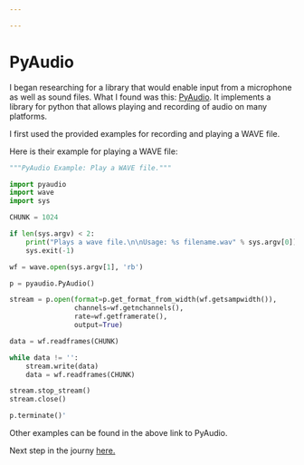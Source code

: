 ```yaml
---

---
```


PyAudio
=====

I began researching for a library that would enable input from a microphone as well as sound files. What I found was this: [PyAudio](https://people.csail.mit.edu/hubert/pyaudio/). It implements a library for python that allows playing and recording of audio on many platforms.

I first used the provided examples for recording and playing a WAVE file.

Here is their example for playing a WAVE file:

```python
"""PyAudio Example: Play a WAVE file."""

import pyaudio
import wave
import sys

CHUNK = 1024

if len(sys.argv) < 2:
    print("Plays a wave file.\n\nUsage: %s filename.wav" % sys.argv[0])
    sys.exit(-1)

wf = wave.open(sys.argv[1], 'rb')

p = pyaudio.PyAudio()

stream = p.open(format=p.get_format_from_width(wf.getsampwidth()),
                channels=wf.getnchannels(),
                rate=wf.getframerate(),
                output=True)

data = wf.readframes(CHUNK)

while data != '':
    stream.write(data)
    data = wf.readframes(CHUNK)

stream.stop_stream()
stream.close()

p.terminate()'
```
Other examples can be found in the above link to PyAudio.

Next step in the journy [here.](plottimesignal.md)
